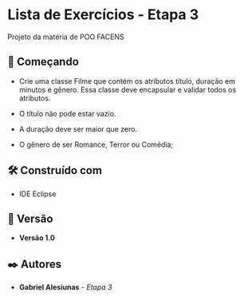 # Lista de Exercícios - Etapa 3

Projeto da matéria de POO FACENS

## 🚀 Começando

* Crie uma classe Filme que contém os atributos título, duração em minutos e gênero. Essa classe deve encapsular e validar todos os atributos.

* O título não pode estar vazio.
* A duração deve ser maior que zero.
* O gênero de ser Romance, Terror ou Comédia;


## 🛠️ Construído com

* IDE Eclipse

## 📌 Versão

* **Versão 1.0** 

## ✒️ Autores

* **Gabriel Alesiunas** - *Etapa 3* 